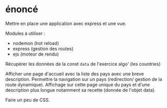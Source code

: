 # énoncé

Mettre en place une application avec express et une vue.

Modules à utiliser :

- nodemon (hot reload)
- express (gestion des routes)
- ejs (moteur de rendu)

Récupérer les données de la const `data` de l'exercice algo' (les countries)

Afficher une page d'accueil avec la liste des pays avec une breve description.
Permettre la navigation sur un pays (redirection/ gestion de la route dynamique).
Affichage sur cette page unique du pays et d'une description plus longue notamment sa recette (donnée de l'objet data).

Faire un peu de CSS.
